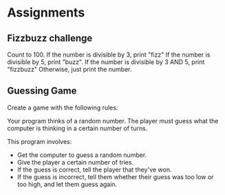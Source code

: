 # Assignments 

## Fizzbuzz challenge 

Count to 100.
If the number is divisible by 3, print "fizz"
If the number is divisible by 5, print "buzz".
If the number is divisible by 3 AND 5, print "fizzbuzz"
Otherwise, just print the number.


## Guessing Game

Create a game with the following rules:

Your program thinks of a random number. The player must guess what the computer is thinking in a certain number of turns. 

This program involves:

+ Get the computer to guess a random number.
+ Give the player a certain number of tries.
+ If the guess is correct, tell the player that they've won.
+ If the guess is incorrect, tell them whether their guess was too low or too high, and let them guess again.